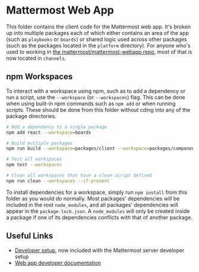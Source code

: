 # Mattermost Web App

This folder contains the client code for the Mattermost web app. It's broken up into multiple packages each of which either contains an area of the app (such as `playbooks` or `boards`) or shared logic used across other packages (such as the packages located in the `platform` directory). For anyone who's used to working in [the mattermost/mattermost-webapp repo](https://github.com/mattermost/mattermost-webapp), most of that is now located in `channels`.

## npm Workspaces

To interact with a workspace using npm, such as to add a dependency or run a script, use the `--workspace` (or `--workspaces`) flag. This can be done when using built-in npm commands such as `npm add` or when running scripts. These should be done from this folder without cding into any of the package directories.

```sh
# Add a dependency to a single package
npm add react --workspace=boards

# Build multiple packages
npm run build --workspace=packages/client --workspace=packages/components

# Test all workspaces
npm test --workspaces

# Clean all workspaces that have a clean script defined
npm run clean --workspaces --if-present
```

To install dependencies for a workspace, simply run `npm install` from this folder as you would do normally. Most packages' dependencies will be included in the root `node_modules`, and all packages' dependencies will appear in the `package-lock.json`. A `node_modules` will only be created inside a package if one of its dependencies conflicts with that of another package.

## Useful Links

- [Developer setup](https://developers.mattermost.com/contribute/developer-setup/), now included with the Mattermost server developer setup
- [Web app developer documentation](https://developers.mattermost.com/contribute/more-info/webapp/)